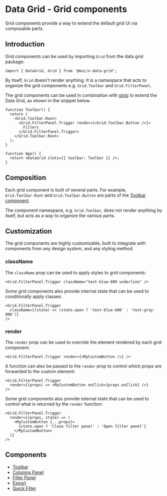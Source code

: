 # Data Grid - Grid components

<p class="description">Grid components provide a way to extend the default grid UI via composable parts.</p>

## Introduction

Grid components can be used by importing `Grid` from the data grid package:

```tsx
import { DataGrid, Grid } from '@mui/x-data-grid';
```

By itself, `Grid` doesn't render anything. It is a namespace that acts to organize the grid components e.g. `Grid.Toolbar` and `Grid.FilterPanel`.

The grid components can be used in combination with [slots](/x/react-data-grid/components/) to extend the Data Grid, as shown in the snippet below.

```tsx
function Toolbar() {
  return (
    <Grid.Toolbar.Root>
      <Grid.FilterPanel.Trigger render={<Grid.Toolbar.Button />}>
        Filters
      </Grid.FilterPanel.Trigger>
    </Grid.Toolbar.Root>
  );
}

function App() {
  return <DataGrid slots={{ toolbar: Toolbar }} />;
}
```

## Composition

Each grid component is built of several parts. For example, `Grid.Toolbar.Root` and `Grid.Toolbar.Button` are parts of the [Toolbar component](/x/react-data-grid/components/toolbar/).

The component namespace, e.g. `Grid.Toolbar`, does not render anything by itself, but acts as a way to organize the various parts.

## Customization

The grid components are highly customizable, built to integrate with components from any design system, and any styling method.

### className

The `className` prop can be used to apply styles to grid components:

```tsx
<Grid.FilterPanel.Trigger className="text-blue-600 underline" />
```

Some grid components also provide internal state that can be used to conditionally apply classes:

```tsx
<Grid.FilterPanel.Trigger
  className={(state) => (state.open ? 'text-blue-600' : 'text-gray-900')}
/>
```

### render

The `render` prop can be used to override the element rendered by each grid component:

```tsx
<Grid.FilterPanel.Trigger render={<MyCustomButton />} />
```

A function can also be passed to the `render` prop to control which props are forwarded to the custom element:

```tsx
<Grid.FilterPanel.Trigger
  render={(props) => <MyCustomButton onClick={props.onClick} />}
/>
```

Some grid components also provide internal state that can be used to control what is returned by the `render` function:

```tsx
<Grid.FilterPanel.Trigger
  render={(props, state) => (
    <MyCustomButton {...props}>
      {state.open ? 'Close filter panel' : 'Open filter panel'}
    </MyCustomButton>
  )}
/>
```

## Components

- [Toolbar](/x/react-data-grid/components/toolbar/)
- [Columns Panel](/x/react-data-grid/components/columns-panel/)
- [Filter Panel](/x/react-data-grid/components/filter-panel/)
- [Export](/x/react-data-grid/components/export/)
- [Quick Filter](/x/react-data-grid/components/quick-filter/)
